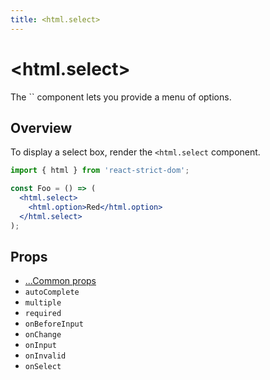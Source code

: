 ```yaml
---
title: <html.select>
---
```


# \<html.select>

<p className="text-xl">The `<html.select>` component lets you provide a menu of options.</p>

## Overview

To display a select box, render the `<html.select` component.

```jsx
import { html } from 'react-strict-dom';

const Foo = () => (
  <html.select>
    <html.option>Red</html.option>
  </html.select>
);
```

## Props

* [...Common props](/api/html/common/)
* `autoComplete`
* `multiple`
* `required`
* `onBeforeInput`
* `onChange`
* `onInput`
* `onInvalid`
* `onSelect`
